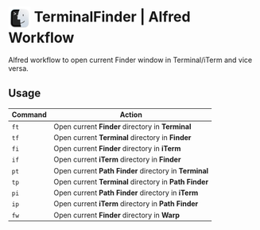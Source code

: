 # <img src="img/logo.png" width="45" align="center" alt="TerminalFinder Logo"> TerminalFinder | Alfred Workflow

Alfred workflow to open current Finder window in Terminal/iTerm and vice versa.

## Usage

| Command | Action |
|---------|--------|
| `ft`    | Open current **Finder** directory in **Terminal** |
| `tf`    | Open current **Terminal** directory in **Finder** |
| `fi`    | Open current **Finder** directory in **iTerm** |
| `if`    | Open current **iTerm** directory in **Finder** |
| `pt`    | Open current **Path Finder** directory in **Terminal** |
| `tp`    | Open current **Terminal** directory in **Path Finder** |
| `pi`    | Open current **Path Finder** directory in **iTerm** |
| `ip`    | Open current **iTerm** directory in **Path Finder** |
| `fw`    | Open current **Finder** directory in **Warp** |

